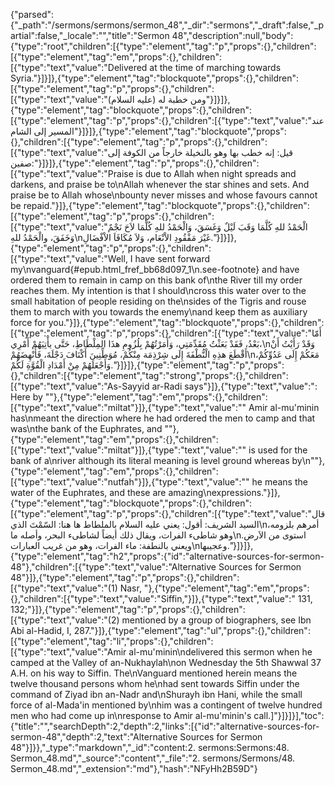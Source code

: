 {"parsed":{"_path":"/sermons/sermons/sermon_48","_dir":"sermons","_draft":false,"_partial":false,"_locale":"","title":"Sermon 48","description":null,"body":{"type":"root","children":[{"type":"element","tag":"p","props":{},"children":[{"type":"element","tag":"em","props":{},"children":[{"type":"text","value":"Delivered at the time of marching towards Syria."}]}]},{"type":"element","tag":"blockquote","props":{},"children":[{"type":"element","tag":"p","props":{},"children":[{"type":"text","value":"ومن خطبة له (عليه السلام)"}]}]},{"type":"element","tag":"blockquote","props":{},"children":[{"type":"element","tag":"p","props":{},"children":[{"type":"text","value":"عند المسير إلى الشام"}]}]},{"type":"element","tag":"blockquote","props":{},"children":[{"type":"element","tag":"p","props":{},"children":[{"type":"text","value":"قيل: إنه خطب بها وهو بالنخيلة خارجاً من الكوفة إلى صفين:"}]}]},{"type":"element","tag":"p","props":{},"children":[{"type":"text","value":"Praise is due to Allah when night spreads and darkens, and praise be to\nAllah whenever the star shines and sets. And praise be to Allah whose\nbounty never misses and whose favours cannot be repaid."}]},{"type":"element","tag":"blockquote","props":{},"children":[{"type":"element","tag":"p","props":{},"children":[{"type":"text","value":"الْحَمْدُ للهِ كُلَّمَا وَقَبَ لَيْلٌ وَغَسَقَ، وَالْحَمْدُ للهِ كُلَّمَا لاَحَ نَجْمٌ وَخَفَقَ، والْحَمْدُ للهِ\nغَيْرَ مَفْقُودِ الاْنْعَام، وَلاَ مُكَافَاَ الاْفْضَالِ."}]}]},{"type":"element","tag":"p","props":{},"children":[{"type":"text","value":"Well, I have sent forward my\nvanguard{#epub.html_fref_bb68d097_1\n.see-footnote} and have ordered them to remain in camp on this bank of\nthe River till my order reaches them. My intention is that I should\ncross this water over to the small habitation of people residing on the\nsides of the Tigris and rouse them to march with you towards the enemy\nand keep them as auxiliary force for you."}]},{"type":"element","tag":"blockquote","props":{},"children":[{"type":"element","tag":"p","props":{},"children":[{"type":"text","value":"أَمّا بَعْدُ، فَقَدْ بَعَثْتُ مُقَدِّمَتِي، وَأَمَرْتُهُمْ بِلُزُومِ هذَا المِلْطَاطِ، حَتَّى يأْتِيَهُمْ أَمْرِي،\nوَقَدْ رَأَيْتُ أَنْ أَقْطَعَ هذِهِ الْنُّطْفَةَ إِلَى شِرْذِمَة مِنْكُمْ، مُوَطِّنِينَ أَكْنَافَ دَجْلَةَ، فَأُنْهِضَهُمْ\nمَعَكُمْ إِلَى عَدُوِّكُمْ، وَأَجْعَلَهُمْ مِنْ أَمْدَادِ الْقُوَّةِ لَكُمْ."}]}]},{"type":"element","tag":"p","props":{},"children":[{"type":"element","tag":"strong","props":{},"children":[{"type":"text","value":"As-Sayyid ar-Radi says"}]},{"type":"text","value":": Here by \""},{"type":"element","tag":"em","props":{},"children":[{"type":"text","value":"miltat"}]},{"type":"text","value":"\" Amir al-mu'minin has\nmeant the direction where he had ordered the men to camp and that was\nthe bank of the Euphrates, and \""},{"type":"element","tag":"em","props":{},"children":[{"type":"text","value":"miltat"}]},{"type":"text","value":"\" is used for the bank of a\nriver although its literal meaning is level ground whereas by\n\""},{"type":"element","tag":"em","props":{},"children":[{"type":"text","value":"nutfah"}]},{"type":"text","value":"\" he means the water of the Euphrates, and these are amazing\nexpressions."}]},{"type":"element","tag":"blockquote","props":{},"children":[{"type":"element","tag":"p","props":{},"children":[{"type":"text","value":"قال السيد الشريف: أقول: يعني عليه السلام بالملطاط ها هنا: السّمْتَ الذي\nأمرهم بلزومه، وهو شاطىء الفرات، ويقال ذلك أيضاً لشاطىء البحر، وأصله ما\nاستوى من الاَرض. ويعني بالنطفة: ماء الفرات، وهو من غريب العبارات\nوعجيبها."}]}]},{"type":"element","tag":"h2","props":{"id":"alternative-sources-for-sermon-48"},"children":[{"type":"text","value":"Alternative Sources for Sermon 48"}]},{"type":"element","tag":"p","props":{},"children":[{"type":"text","value":"(1) Nasr, "},{"type":"element","tag":"em","props":{},"children":[{"type":"text","value":"Siffin,"}]},{"type":"text","value":" 131, 132;"}]},{"type":"element","tag":"p","props":{},"children":[{"type":"text","value":"(2) mentioned by a group of biographers, see Ibn Abi al-Hadid, I, 287."}]},{"type":"element","tag":"ul","props":{},"children":[{"type":"element","tag":"li","props":{},"children":[{"type":"text","value":"Amir al-mu'minin\ndelivered this sermon when he camped at the Valley of an-Nukhaylah\non Wednesday the 5th Shawwal 37 A.H. on his way to Siffin. The\nVanguard mentioned herein means the twelve thousand persons whom he\nhad sent towards Siffin under the command of Ziyad ibn an-Nadr and\nShurayh ibn Hani, while the small force of al-Mada'in mentioned by\nhim was a contingent of twelve hundred men who had come up in\nresponse to Amir al-mu'minin's call.]"}]}]}],"toc":{"title":"","searchDepth":2,"depth":2,"links":[{"id":"alternative-sources-for-sermon-48","depth":2,"text":"Alternative Sources for Sermon 48"}]}},"_type":"markdown","_id":"content:2. sermons:Sermons:48. Sermon_48.md","_source":"content","_file":"2. sermons/Sermons/48. Sermon_48.md","_extension":"md"},"hash":"NFyHh2B59D"}